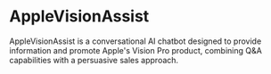 # AppleVisionAssist
AppleVisionAssist is a conversational AI chatbot designed to provide information and promote Apple's Vision Pro product, combining Q&amp;A capabilities with a persuasive sales approach.

